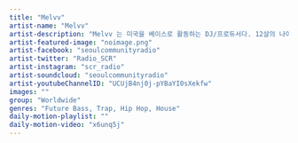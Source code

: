 ```yaml
---
title: "Melvv"	
artist-name: "Melvv"	
artist-description: "Melvv 는 미국을 베이스로 활동하는 DJ/프로듀서다. 12살의 나이로 Atlantic Records 와 계약을 체결하며 Coachella Music Festival, Electronic Forest, In Bloom Festival, Hang Out Festival 등 전세계 굵직한 페스티벌의 대체불가 아티스트가 되었다. Flume, Alison Wonderland, Marian Hill, Oh Wonder 등 세계적인 뮤지션들의 리믹서로 인정받은 멜브는 Youtube 채널 Majestic Casual, Cloudkid, Mysucidesheep 등 헤비한 큐레이팅 채널에서 중요 아티스트로 꾸준히 소개되고 있다. Future, House, Trap, Hip Hop 등 다양한 장르를 플레이하며 꾸준히 활동하고있다."	
artist-featured-image: "noimage.png"	
artist-facebook: "seoulcommunityradio"	
artist-twitter: "Radio_SCR"	
artist-instagram: "scr_radio"	
artist-soundcloud: "seoulcommunityradio"	
artist-youtubeChannelID: "UCUjB4nj0j-pYBaYI0sXekfw"	
images: ""	
group: "Worldwide"	
genres: "Future Bass, Trap, Hip Hop, House"	
daily-motion-playlist: ""	
daily-motion-video: "x6unq5j"		
---
```


